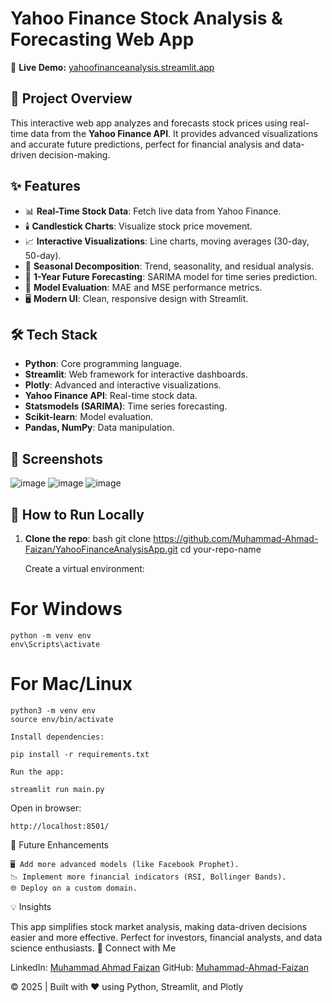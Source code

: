 # Yahoo Finance Stock Analysis & Forecasting Web App

🚀 **Live Demo:** [yahoofinanceanalysis.streamlit.app](https://yahoofinanceanalysis.streamlit.app/)

## 📝 Project Overview
This interactive web app analyzes and forecasts stock prices using real-time data from the **Yahoo Finance API**. It provides advanced visualizations and accurate future predictions, perfect for financial analysis and data-driven decision-making.

## ✨ Features
- 📊 **Real-Time Stock Data**: Fetch live data from Yahoo Finance.
- 🕯️ **Candlestick Charts**: Visualize stock price movement.
- 📈 **Interactive Visualizations**: Line charts, moving averages (30-day, 50-day).
- 🌊 **Seasonal Decomposition**: Trend, seasonality, and residual analysis.
- 🔮 **1-Year Future Forecasting**: SARIMA model for time series prediction.
- 🧠 **Model Evaluation**: MAE and MSE performance metrics.
- 🖥️ **Modern UI**: Clean, responsive design with Streamlit.

## 🛠️ Tech Stack
- **Python**: Core programming language.
- **Streamlit**: Web framework for interactive dashboards.
- **Plotly**: Advanced and interactive visualizations.
- **Yahoo Finance API**: Real-time stock data.
- **Statsmodels (SARIMA)**: Time series forecasting.
- **Scikit-learn**: Model evaluation.
- **Pandas, NumPy**: Data manipulation.
## 📸 Screenshots
![image](https://github.com/user-attachments/assets/67a9cff1-b340-4b47-ada5-061e26256cae)
![image](https://github.com/user-attachments/assets/7653b45d-8345-403d-a489-ca9287f7e6a5)
![image](https://github.com/user-attachments/assets/b98f96dd-9e9e-406a-b0a3-361a178d19d7)







## 🚀 How to Run Locally
1. **Clone the repo**:
    bash
    git clone https://github.com/Muhammad-Ahmad-Faizan/YahooFinanceAnalysisApp.git
cd your-repo-name

    Create a virtual environment:

# For Windows
    python -m venv env
    env\Scripts\activate

# For Mac/Linux
    python3 -m venv env
    source env/bin/activate

    Install dependencies:

    pip install -r requirements.txt

    Run the app:

    streamlit run main.py

Open in browser:

    http://localhost:8501/

🧠 Future Enhancements

    🖥️ Add more advanced models (like Facebook Prophet).
    📉 Implement more financial indicators (RSI, Bollinger Bands).
    🌐 Deploy on a custom domain.

💡 Insights

This app simplifies stock market analysis, making data-driven decisions easier and more effective. Perfect for investors, financial analysts, and data science enthusiasts.
🤝 Connect with Me

LinkedIn: [Muhammad Ahmad Faizan](https://www.linkedin.com/in/muhammad-ahmad-faizan/)
GitHub: [Muhammad-Ahmad-Faizan](https://github.com/Muhammad-Ahmad-Faizan)

© 2025 | Built with ❤️ using Python, Streamlit, and Plotly




